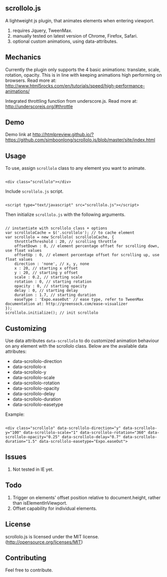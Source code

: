 ## scrollolo.js
A lightweight js plugin, that animates elements when entering viewport.

1. requires Jquery, TweenMax.
2. manually tested on latest version of Chrome, Firefox, Safari.
3. optional custom animations, using data-attributes.

## Mechanics

Currently the plugin only supports the 4 basic animations: translate, scale, rotation, opacity. This is in line with keeping animations high performing on browsers. Read more at: http://www.html5rocks.com/en/tutorials/speed/high-performance-animations/

Integrated throttling function from underscore.js. Read more at: http://underscorejs.org/#throttle

## Demo
Demo link at http://htmlpreview.github.io/?https://github.com/simboonlong/scrollolo.js/blob/master/site/index.html


## Usage
To use, assign `scrollolo` class to any element you want to animate.
```

<div class="scrollolo"></div>

```

Include `scrollolo.js` script.
```

<script type="text/javascript" src="scrollolo.js"></script>

```

Then initialize `scrollolo.js` with the following arguments.

```

// instantiate with scrollolo class + options
var scrolloloCache = $('.scrollolo'); // to cache element
var scrollolo = new Scrollolo( scrolloloCache, {
    throttleThreshold : 20, // scrolling throttle
    offsetDown : 0, // element percentage offset for scrolling down, use float values
    offsetUp : 0, // element percentage offset for scrolling up, use float values
    direction : 'none', // x, y, none
    x : 20, // starting x offset
    y : 20, // starting y offset
    scale : 0.2, // starting scale
    rotation : 0, // starting rotation
    opacity : 0, // starting opacity
    delay : 0, // starting delay
    duration : 1.7, // starting duration
    easeType : 'Expo.easeOut' // ease type, refer to TweenMax documentation at: http://greensock.com/ease-visualizer
});
scrollolo.initialize(); // init scrollolo

```

## Customizing
Use data attributes `data-scrollolo` to do customized animation behaviour on any element with the scrollolo class. Below are the available data attributes:

- data-scrollolo-direction
- data-scrollolo-x
- data-scrollolo-y
- data-scrollolo-scale
- data-scrollolo-rotation
- data-scrollolo-opacity
- data-scrollolo-delay
- data-scrollolo-duration
- data-scrollolo-easetype

Example:
```

<div class="scrollolo" data-scrollolo-direction="y" data-scrollolo-y="100" data-scrollolo-scale="1" data-scrollolo-rotation="360" data-scrollolo-opacity="0.25" data-scrollolo-delay="0.7" data-scrollolo-duration="1.5" data-scrollolo-easetype="Expo.easeOut">

```


## Issues
1. Not tested in IE yet.


## Todo
1. Trigger on elements' offset position relative to document.height, rather than isElementInViewport.
2. Offset capability for individual elements.


## License
scrollolo.js is licensed under the MIT license. (http://opensource.org/licenses/MIT)


## Contributing
Feel free to contribute.
